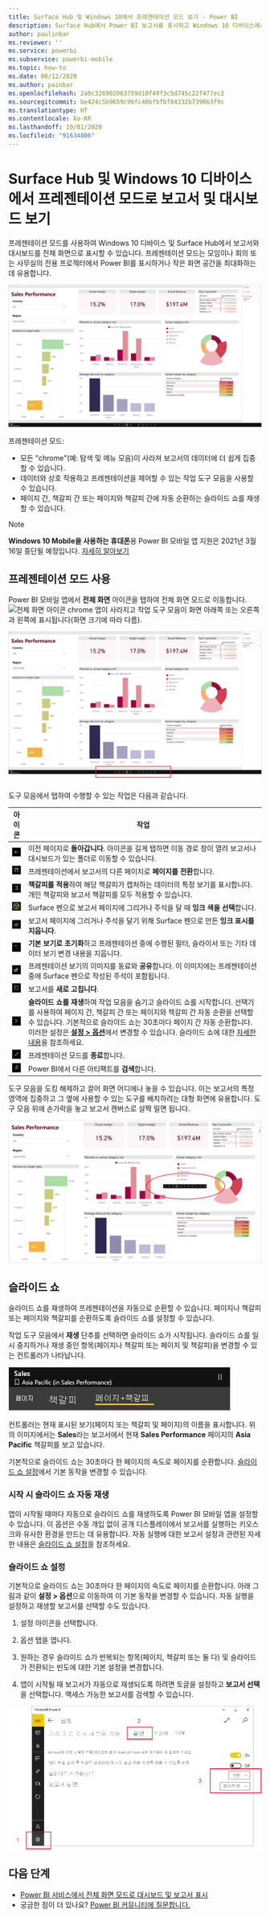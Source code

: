 ```yaml
---
title: Surface Hub 및 Windows 10에서 프레젠테이션 모드 보기 - Power BI
description: Surface Hub에서 Power BI 보고서를 표시하고 Windows 10 디바이스에서 전체 화면 모드로 Power BI 대시보드, 보고서 및 타일을 표시하는 방법을 알아보세요.
author: paulinbar
ms.reviewer: ''
ms.service: powerbi
ms.subservice: powerbi-mobile
ms.topic: how-to
ms.date: 08/12/2020
ms.author: painbar
ms.openlocfilehash: 2a0c326902063759d10f49f3c5d745c22f477ec2
ms.sourcegitcommit: be424c5b9659c96fc40bfbfbf04332b739063f9c
ms.translationtype: HT
ms.contentlocale: ko-KR
ms.lasthandoff: 10/01/2020
ms.locfileid: "91634806"
---
```

# <a name="view-reports-and-dashboards-in-presentation-mode-on-surface-hub-and-windows-10-devices"></a>Surface Hub 및 Windows 10 디바이스에서 프레젠테이션 모드로 보고서 및 대시보드 보기
프레젠테이션 모드를 사용하여 Windows 10 디바이스 및 Surface Hub에서 보고서와 대시보드를 전체 화면으로 표시할 수 있습니다. 프레젠테이션 모드는 모임이나 회의 또는 사무실의 전용 프로젝터에서 Power BI를 표시하거나 작은 화면 공간을 최대화하는 데 유용합니다.

![전체 화면 모드의 보고서](./media/mobile-windows-10-app-presentation-mode/power-bi-presentation-mode-2.png)

프레젠테이션 모드:
* 모든 "chrome"(예: 탐색 및 메뉴 모음)이 사라져 보고서의 데이터에 더 쉽게 집중할 수 있습니다.
* 데이터와 상호 작용하고 프레젠테이션을 제어할 수 있는 작업 도구 모음을 사용할 수 있습니다.
* 페이지 간, 책갈피 간 또는 페이지와 책갈피 간에 자동 순환하는 슬라이드 쇼를 재생할 수 있습니다.

>[!NOTE]
>**Windows 10 Mobile을 사용하는 휴대폰**용 Power BI 모바일 앱 지원은 2021년 3월 16일 중단될 예정입니다. [자세히 알아보기](/legal/powerbi/powerbi-mobile/power-bi-mobile-app-end-of-support-for-windows-phones)

## <a name="use-presentation-mode"></a>프레젠테이션 모드 사용
Power BI 모바일 앱에서 **전체 화면** 아이콘을 탭하여 전체 화면 모드로 이동합니다.
![전체 화면 아이콘](././media/mobile-windows-10-app-presentation-mode/power-bi-full-screen-icon.png) chrome 앱이 사라지고 작업 도구 모음이 화면 아래쪽 또는 오른쪽과 왼쪽에 표시됩니다(화면 크기에 따라 다름).

[![측면 도구 모음이 있는 전체 화면 모드의 보고서](./media/mobile-windows-10-app-presentation-mode/power-bi-presentation-mode-toolbar.png)](./media/mobile-windows-10-app-presentation-mode/power-bi-presentation-mode-toolbar-expanded.png#lightbox)

도구 모음에서 탭하여 수행할 수 있는 작업은 다음과 같습니다.

| 아이콘 | 작업 |
|------|--------|
|![뒤로 아이콘을 탭하여](./media/mobile-windows-10-app-presentation-mode/power-bi-windows-10-presentation-back-icon.png)|이전 페이지로 **돌아갑니다**. 아이콘을 길게 탭하면 이동 경로 창이 열려 보고서나 대시보드가 있는 폴더로 이동할 수 있습니다.|
|![페이지 매김 아이콘](./media/mobile-windows-10-app-presentation-mode/power-bi-windows-10-presentation-pages-icon.png)|프레젠테이션에서 보고서의 다른 페이지로 **페이지를 전환**합니다.|
|![책갈피 아이콘](./media/mobile-windows-10-app-presentation-mode/power-bi-windows-10-presentation-bookmarks-icon.png)|**책갈피를 적용**하여 해당 책갈피가 캡처하는 데이터의 특정 보기를 표시합니다. 개인 책갈피와 보고서 책갈피를 모두 적용할 수 있습니다.|
|![잉크 아이콘](./media/mobile-windows-10-app-presentation-mode/power-bi-windows-10-presentation-ink-icon.png)|Surface 펜으로 보고서 페이지에 그리거나 주석을 달 때 **잉크 색을 선택**합니다.|
|![지우개 아이콘](./media/mobile-windows-10-app-presentation-mode/power-bi-windows-10-presentation-eraser-icon.png)|보고서 페이지에 그리거나 주석을 달기 위해 Surface 펜으로 만든 **잉크 표시를 지웁니다**.          |
|![초기화 아이콘](./media/mobile-windows-10-app-presentation-mode/power-bi-windows-10-presentation-reset-icon.png)|**기본 보기로 초기화**하고 프레젠테이션 중에 수행된 필터, 슬라이서 또는 기타 데이터 보기 변경 내용을 지웁니다.|
|![공유 아이콘](./media/mobile-windows-10-app-presentation-mode/power-bi-windows-10-share-icon.png)|프레젠테이션 보기의 이미지를 동료와 **공유**합니다. 이 이미지에는 프레젠테이션 중에 Surface 펜으로 작성된 주석이 포함됩니다.|
|![새로 고침 아이콘](./media/mobile-windows-10-app-presentation-mode/power-bi-windows-10-presentation-refresh-icon.png)|보고서를 **새로 고칩니다**.|
|![재생 아이콘](./media/mobile-windows-10-app-presentation-mode/power-bi-windows-10-presentation-play-icon.png)|**슬라이드 쇼를 재생**하여 작업 모음을 숨기고 슬라이드 쇼를 시작합니다. 선택기를 사용하여 페이지 간, 책갈피 간 또는 페이지와 책갈피 간 자동 순환을 선택할 수 있습니다. 기본적으로 슬라이드 쇼는 30초마다 페이지 간 자동 순환합니다. 이러한 설정은 [**설정 > 옵션**](#slideshow-settings)에서 변경할 수 있습니다. 슬라이드 쇼에 대한 [자세한 내용](#slideshows)을 참조하세요.|
|![전체 화면 모드 끝내기](./media/mobile-windows-10-app-presentation-mode/power-bi-windows-10-exit-full-screen-icon.png)|프레젠테이션 모드를 **종료**합니다.|
|![검색 아이콘](./media/mobile-windows-10-app-presentation-mode/power-bi-windows-10-presentation-search-icon.png)|Power BI에서 다른 아티팩트를 **검색**합니다.|

도구 모음을 도킹 해제하고 끌어 화면 어디에나 놓을 수 있습니다. 이는 보고서의 특정 영역에 집중하고 그 옆에 사용할 수 있는 도구를 배치하려는 대형 화면에 유용합니다. 도구 모음 위에 손가락을 놓고 보고서 캔버스로 살짝 밀면 됩니다.

[![프레젠테이션 모드의 보고서 및 도킹 해제된 도구 모음](./media/mobile-windows-10-app-presentation-mode/power-bi-windows-10-presentation-drag-toolbar-2.png)](./media/mobile-windows-10-app-presentation-mode/power-bi-windows-10-presentation-drag-toolbar-2-expanded.png#lightbox)

## <a name="slideshows"></a>슬라이드 쇼

슬라이드 쇼를 재생하여 프레젠테이션을 자동으로 순환할 수 있습니다. 페이지나 책갈피 또는 페이지와 책갈피를 순환하도록 슬라이드 쇼를 설정할 수 있습니다.

작업 도구 모음에서 **재생** 단추를 선택하면 슬라이드 쇼가 시작됩니다. 슬라이드 쇼를 일시 중지하거나 재생 중인 항목(페이지나 책갈피 또는 페이지 및 책갈피)을 변경할 수 있는 컨트롤러가 나타납니다.

![슬라이드 쇼 선택기의 스크린샷](././media/mobile-windows-10-app-presentation-mode//power-bi-windows-10-slideshow-selector.png)

 컨트롤러는 현재 표시된 보기(페이지 또는 책갈피 및 페이지)의 이름을 표시합니다. 위의 이미지에서는 **Sales**라는 보고서에서 현재 **Sales Performance** 페이지의 **Asia Pacific** 책갈피를 보고 있습니다.

기본적으로 슬라이드 쇼는 30초마다 한 페이지의 속도로 페이지를 순환합니다. [슬라이드 쇼 설정](#slideshow-settings)에서 기본 동작을 변경할 수 있습니다.


### <a name="auto-play-a-slideshow-on-startup"></a>시작 시 슬라이드 쇼 자동 재생

앱이 시작될 때마다 자동으로 슬라이드 쇼를 재생하도록 Power BI 모바일 앱을 설정할 수 있습니다. 이 옵션은 수동 개입 없이 공개 디스플레이에서 보고서를 실행하는 키오스크와 유사한 환경을 만드는 데 유용합니다. 자동 실행에 대한 보고서 설정과 관련된 자세한 내용은 [슬라이드 쇼 설정](#slideshow-settings)을 참조하세요.

### <a name="slideshow-settings"></a>슬라이드 쇼 설정

기본적으로 슬라이드 쇼는 30초마다 한 페이지의 속도로 페이지를 순환합니다. 아래 그림과 같이 **설정 > 옵션**으로 이동하여 이 기본 동작을 변경할 수 있습니다. 자동 실행을 설정하고 재생할 보고서를 선택할 수도 있습니다.

1. 설정 아이콘을 선택합니다.

1. 옵션 탭을 엽니다.

1. 원하는 경우 슬라이드 쇼가 반복되는 항목(페이지, 책갈피 또는 둘 다) 및 슬라이드가 전환되는 빈도에 대한 기본 설정을 변경합니다.

1. 앱이 시작될 때 보고서가 자동으로 재생되도록 하려면 토글을 설정하고 **보고서 선택**을 선택합니다. 액세스 가능한 보고서를 검색할 수 있습니다.

![슬라이드 쇼 설정 스크린샷](././media/mobile-windows-10-app-presentation-mode//power-bi-windows-10-slideshow-settings.png)

## <a name="next-steps"></a>다음 단계
* [Power BI 서비스에서 전체 화면 모드로 대시보드 및 보고서 표시](../end-user-focus.md)
* 궁금한 점이 더 있나요? [Power BI 커뮤니티에 질문합니다.](https://community.powerbi.com/)